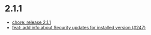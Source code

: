 # 2.1.1
- [chore: release 2.1.1](/ebd0f84)
- [feat: add info about Security updates for installed version (#247)](/efe9ca5)